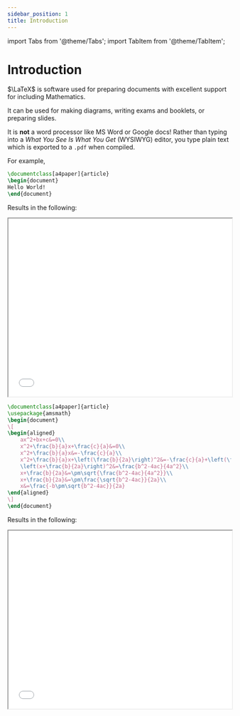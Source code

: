 ```yaml
---
sidebar_position: 1
title: Introduction
---
```


import Tabs from '@theme/Tabs';
import TabItem from '@theme/TabItem';

# Introduction

$\LaTeX$ is software used for preparing documents with excellent support for including Mathematics.

It can be used for making diagrams, writing exams and booklets, or preparing slides.

It is **not** a word processor like MS Word or Google docs! Rather than typing into a *What You See Is What You Get* (WYSIWYG) editor, you type plain text which is exported to a `.pdf` when compiled.

For example,

<div className="alert alert--secondary margin-bottom--md">

<Tabs>
<TabItem value="ex1" label="Hello World!" default>

```latex
\documentclass[a4paper]{article}
\begin{document}
Hello World!
\end{document}
```

Results in the following:

<iframe src="/latex/intro_01.pdf#toolbar=0" width="100%" height="400px"></iframe>

</TabItem>
<TabItem value="ex2" label="Deriving Quadratic Formula">

```latex
\documentclass[a4paper]{article}
\usepackage{amsmath}
\begin{document}
\[
\begin{aligned}
    ax^2+bx+c&=0\\
    x^2+\frac{b}{a}x+\frac{c}{a}&=0\\
    x^2+\frac{b}{a}x&=-\frac{c}{a}\\
    x^2+\frac{b}{a}x+\left(\frac{b}{2a}\right)^2&=-\frac{c}{a}+\left(\frac{b}{2a}\right)^2\\
    \left(x+\frac{b}{2a}\right)^2&=\frac{b^2-4ac}{4a^2}\\
    x+\frac{b}{2a}&=\pm\sqrt{\frac{b^2-4ac}{4a^2}}\\
    x+\frac{b}{2a}&=\pm\frac{\sqrt{b^2-4ac}}{2a}\\
    x&=\frac{-b\pm\sqrt{b^2-4ac}}{2a}
\end{aligned}
\]
\end{document}
```

Results in the following:

<iframe src="/latex/intro_02.pdf#toolbar=0" width="100%" height="400px"></iframe>

</TabItem>
</Tabs>

</div>
